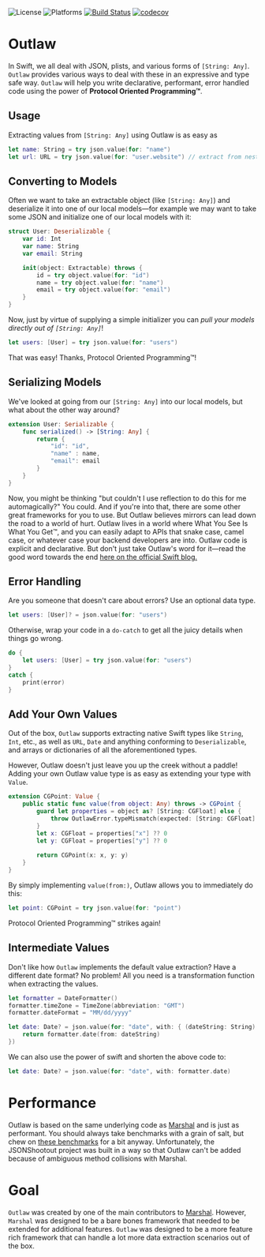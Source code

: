 ![License](https://img.shields.io/dub/l/vibe-d.svg)
![Platforms](https://img.shields.io/badge/Platforms-macOS%20%7C%20iOS%20%7C%20tvOS%20%7C%20watchOS-lightgrey.svg)
[![Build Status](https://travis-ci.org/Molbie/Outlaw.svg?branch=master)](https://travis-ci.org/Molbie/Outlaw)
[![codecov](https://codecov.io/gh/Molbie/Outlaw/branch/master/graph/badge.svg)](https://codecov.io/gh/Molbie/Outlaw)


# Outlaw

In Swift, we all deal with JSON, plists, and various forms of `[String: Any]`. `Outlaw` provides various ways to deal with these in an expressive and type safe way. `Outlaw` will help you write declarative, performant, error handled code using the power of __Protocol Oriented Programming™__.


## Usage

Extracting values from `[String: Any]` using Outlaw is as easy as

```swift
let name: String = try json.value(for: "name")
let url: URL = try json.value(for: "user.website") // extract from nested objects!
```


## Converting to Models

Often we want to take an extractable object (like `[String: Any]`) and deserialize it into one of our local models—for example we may want to take some JSON and initialize one of our local models with it:

```swift
struct User: Deserializable {
    var id: Int
    var name: String
    var email: String

    init(object: Extractable) throws {
        id = try object.value(for: "id")
        name = try object.value(for: "name")
        email = try object.value(for: "email")
    }
}
```

Now, just by virtue of supplying a simple initializer you can *pull your models directly out of `[String: Any]`*!

```swift
let users: [User] = try json.value(for: "users")
```

That was easy! Thanks, Protocol Oriented Programming™!


## Serializing Models

We've looked at going from our `[String: Any]` into our local models, but what about the other way around?

```swift
extension User: Serializable {
	func serialized() -> [String: Any] {
        return {
            "id": "id",
            "name" : name,
            "email": email
        }
    }
}
```

Now, you might be thinking "but couldn't I use reflection to do this for me automagically?" You could. And if you're into that, there are some other great frameworks for you to use. But Outlaw believes mirrors can lead down the road to a world of hurt. Outlaw lives in a world where What You See Is What You Get™, and you can easily adapt to APIs that snake case, camel case, or whatever case your backend developers are into. Outlaw code is explicit and declarative. But don't just take Outlaw's word for it—read the good word towards the end [here on the official Swift blog.](https://developer.apple.com/swift/blog/?id=37)


## Error Handling

Are you someone that doesn't care about errors? Use an optional data type. 

```swift
let users: [User]? = json.value(for: "users")
```

Otherwise, wrap your code in a `do-catch` to get all the juicy details when things go wrong.

```swift
do {
	let users: [User] = try json.value(for: "users")
}
catch {
	print(error)
}
```


## Add Your Own Values

Out of the box, `Outlaw` supports extracting native Swift types like `String`, `Int`, etc., as well as `URL`, `Date` and anything conforming to `Deserializable`, and arrays or dictionaries of all the aforementioned types. 

However, Outlaw doesn't just leave you up the creek without a paddle! Adding your own Outlaw value type is as easy as extending your type with `Value`.

```swift
extension CGPoint: Value {
    public static func value(from object: Any) throws -> CGPoint {
        guard let properties = object as? [String: CGFloat] else {
            throw OutlawError.typeMismatch(expected: [String: CGFloat].self, actual: type(of: object))
        }
        let x: CGFloat = properties["x"] ?? 0
        let y: CGFloat = properties["y"] ?? 0
        
        return CGPoint(x: x, y: y)
    }
}
```

By simply implementing `value(from:)`, Outlaw allows you to immediately do this:

```swift
let point: CGPoint = try json.value(for: "point")
```

Protocol Oriented Programming™ strikes again!


## Intermediate Values

Don't like how `Outlaw` implements the default value extraction? Have a different date format? No problem! All you need is a transformation function when extracting the values.

```swift
let formatter = DateFormatter()
formatter.timeZone = TimeZone(abbreviation: "GMT")
formatter.dateFormat = "MM/dd/yyyy"

let date: Date? = json.value(for: "date", with: { (dateString: String) -> Date? in
	return formatter.date(from: dateString)
})
```

We can also use the power of swift and shorten the above code to:

```swift
let date: Date? = json.value(for: "date", with: formatter.date)
```


# Performance

Outlaw is based on the same underlying code as [Marshal](https://github.com/utahiosmac/Marshal) and is just as performant. You should always take benchmarks with a grain of salt, but chew on [these benchmarks](https://github.com/bwhiteley/JSONShootout) for a bit anyway. Unfortunately, the JSONShootout project was built in a way so that Outlaw can't be added because of ambiguous method collisions with Marshal.


# Goal

`Outlaw` was created by one of the main contributors to [Marshal](https://github.com/utahiosmac/Marshal). However, `Marshal` was designed to be a bare bones framework that needed to be extended for additional features. `Outlaw` was designed to be a more feature rich framework that can handle a lot more data extraction scenarios out of the box.

